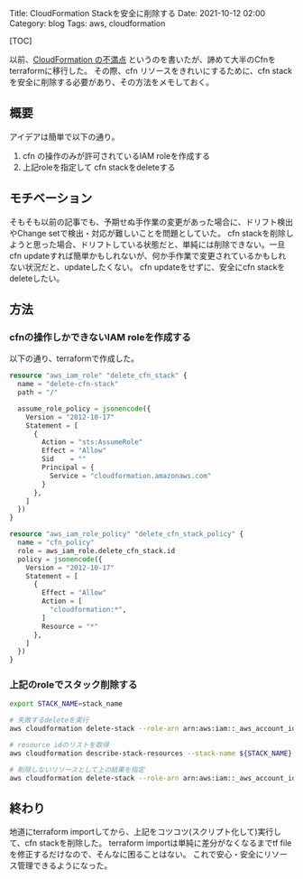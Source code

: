 Title: CloudFormation Stackを安全に削除する
Date: 2021-10-12 02:00
Category: blog
Tags: aws, cloudformation

[TOC]

以前、[CloudFormation の不満点]({filename}/diary/2019/20190125_cloudformation_drift.md) というのを書いたが、諦めて大半のCfnをterraformに移行した。
その際、cfn リソースをきれいにするために、cfn stackを安全に削除する必要があり、その方法をメモしておく。

## 概要

アイデアは簡単で以下の通り。

1. cfn の操作のみが許可されているIAM roleを作成する
2. 上記roleを指定して cfn stackをdeleteする

## モチベーション

そもそも以前の記事でも、予期せぬ手作業の変更があった場合に、ドリフト検出やChange setで検出・対応が難しいことを問題としていた。
cfn stackを削除しようと思った場合、ドリフトしている状態だと、単純には削除できない。一旦cfn updateすれば簡単かもしれないが、何か手作業で変更されているかもしれない状況だと、updateしたくない。
cfn updateをせずに、安全にcfn stackをdeleteしたい。

## 方法

### cfnの操作しかできないIAM roleを作成する

以下の通り、terraformで作成した。

```terraform
resource "aws_iam_role" "delete_cfn_stack" {
  name = "delete-cfn-stack"
  path = "/"

  assume_role_policy = jsonencode({
    Version = "2012-10-17"
    Statement = [
      {
        Action = "sts:AssumeRole"
        Effect = "Allow"
        Sid    = ""
        Principal = {
          Service = "cloudformation.amazonaws.com"
        }
      },
    ]
  })
}

resource "aws_iam_role_policy" "delete_cfn_stack_policy" {
  name = "cfn_policy"
  role = aws_iam_role.delete_cfn_stack.id
  policy = jsonencode({
    Version = "2012-10-17"
    Statement = [
      {
        Effect = "Allow"
        Action = [
          "cloudformation:*",
        ]
        Resource = "*"
      },
    ]
  })
}
```

### 上記のroleでスタック削除する

```sh
export STACK_NAME=stack_name

# 失敗するdeleteを実行
aws cloudformation delete-stack --role-arn arn:aws:iam::_aws_account_id_:role/delete-cfn-stack --stack-name ${STACK_NAME}

# resource idのリストを取得
aws cloudformation describe-stack-resources --stack-name ${STACK_NAME} | jq '.StackResources[].LogicalResourceId' | xargs

# 削除しないリソースとして上の結果を指定
aws cloudformation delete-stack --role-arn arn:aws:iam::_aws_account_id_:role/delete-cfn-stack --stack-name ${STACK_NAME} --retain-resources (↑の結果をペースト)
```

## 終わり

地道にterraform importしてから、上記をコツコツ(スクリプト化して)実行して、cfn stackを削除した。
terraform importは単純に差分がなくなるまでtf fileを修正するだけなので、そんなに困ることはない。
これで安心・安全にリソース管理できるようになった。